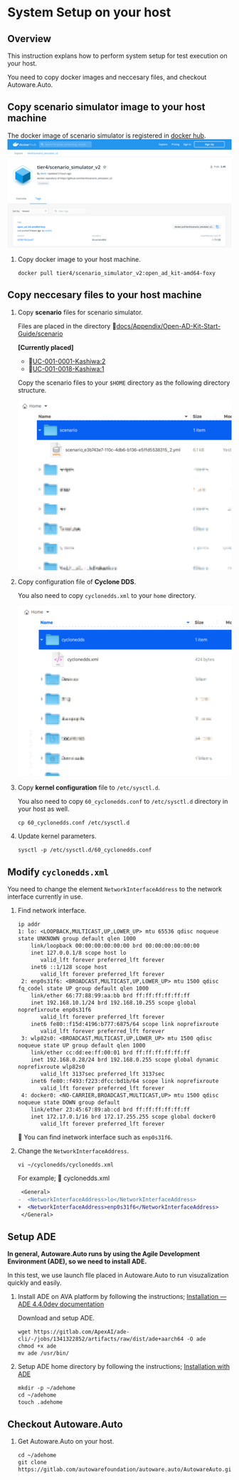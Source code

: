 # System Setup on your host

## Overview

This instruction explans how to perform system setup for test execution on your host.

You need to copy docker images and neccesary files, and checkout Autoware.Auto.

## Copy scenario simulator image to your host machine

The docker image of scenario simulator is registered in [docker hub](https://hub.docker.com/r/tier4/scenario_simulator_v2/tags).
![docker hub](images/system-setup-host/docker-hub.png)

1. Copy docker image to your host machine.

   ```console
   docker pull tier4/scenario_simulator_v2:open_ad_kit-amd64-foxy
   ```

## Copy neccesary files to your host machine

1. Copy __scenario__ files for scenario simulator.

   Files are placed in the directory :file_folder:[docs/Appendix/Open-AD-Kit-Start-Guide/scenario](scenario)

   __[Currently placed]__
   - :page_facing_up:[UC-001-0001-Kashiwa:2](scenario/scenario_e3b743e7-110c-4db6-b136-e5ffd5538315_2.yml)
   - :page_facing_up:[UC-001-0018-Kashiwa:1](scenario/scenario_a7effa60-c07d-4df4-b082-bc0d6cbae825_1.yml)

   Copy the scenario files to your `$HOME` directory as the following directory structure.

   ![Home Scenario](images/system-setup-host/home_scenario.png)

1. Copy configuration file of __Cyclone DDS__.

   You also need to copy `cyclonedds.xml` to your `home` directory.

   ![Home Cyclone DDS](images/system-setup-host/home_cyclonedds.png)

1. Copy __kernel configuration__ file to `/etc/sysctl.d`.

   You also need to copy `60_cyclonedds.conf` to `/etc/sysctl.d` directory in your host as well.

   ```console
   cp 60_cyclonedds.conf /etc/sysctl.d
   ```

1. Update kernel parameters.

   ```console
   sysctl -p /etc/sysctl.d/60_cyclonedds.conf
   ```

## Modify `cyclonedds.xml`

You need to change the element `NetworkInterfaceAddress` to the network interface currently in use.

1. Find network interface.

   ```console
   ip addr
   1: lo: <LOOPBACK,MULTICAST,UP,LOWER_UP> mtu 65536 qdisc noqueue state UNKNOWN group default qlen 1000
       link/loopback 00:00:00:00:00:00 brd 00:00:00:00:00:00
       inet 127.0.0.1/8 scope host lo
          valid_lft forever preferred_lft forever
       inet6 ::1/128 scope host 
          valid_lft forever preferred_lft forever
    2: enp0s31f6: <BROADCAST,MULTICAST,UP,LOWER_UP> mtu 1500 qdisc fq_codel state UP group default qlen 1000
       link/ether 66:77:88:99:aa:bb brd ff:ff:ff:ff:ff:ff
       inet 192.168.10.1/24 brd 192.168.10.255 scope global noprefixroute enp0s31f6
          valid_lft forever preferred_lft forever
       inet6 fe80::f15d:4196:b777:6875/64 scope link noprefixroute 
          valid_lft forever preferred_lft forever
    3: wlp82s0: <BROADCAST,MULTICAST,UP,LOWER_UP> mtu 1500 qdisc noqueue state UP group default qlen 1000
       link/ether cc:dd:ee:ff:00:01 brd ff:ff:ff:ff:ff:ff
       inet 192.168.0.28/24 brd 192.168.0.255 scope global dynamic noprefixroute wlp82s0
          valid_lft 3137sec preferred_lft 3137sec
       inet6 fe80::f493:f223:dfcc:bd1b/64 scope link noprefixroute 
          valid_lft forever preferred_lft forever
    4: docker0: <NO-CARRIER,BROADCAST,MULTICAST,UP> mtu 1500 qdisc noqueue state DOWN group default 
       link/ether 23:45:67:89:ab:cd brd ff:ff:ff:ff:ff:ff
       inet 172.17.0.1/16 brd 172.17.255.255 scope global docker0
          valid_lft forever preferred_lft forever
   ```

   :speech_balloon: You can find inetwork interface such as `enp0s31f6`.

1. Change the `NetworkInterfaceAddress`.

   ```console
   vi ~/cyclonedds/cyclonedds.xml
   ```

   For example; :page_facing_up: cyclonedds.xml

   ```diff
    <General>
   -  <NetworkInterfaceAddress>lo</NetworkInterfaceAddress>
   +  <NetworkInterfaceAddress>enp0s31f6</NetworkInterfaceAddress>
    </General>
   
   ```

## Setup ADE

**In general, Autoware.Auto runs by using the Agile Development Environment (ADE), so we need to install ADE.**

In this test, we use launch flle placed in Autoware.Auto to run visuzalization quickly and easily.

1. Install ADE on AVA platform by following the instructions; [Installation — ADE 4.4.0dev documentation](https://ade-cli.readthedocs.io/en/latest/install.html)

   Download and setup ADE.

   ```console
   wget https://gitlab.com/ApexAI/ade-cli/-/jobs/1341322852/artifacts/raw/dist/ade+aarch64 -O ade
   chmod +x ade
   mv ade /usr/bin/
   ```

1. Setup ADE home directory by following the instructions; [Installation with ADE](https://autowarefoundation.gitlab.io/autoware.auto/AutowareAuto/installation-ade.html)

   ```console
   mkdir -p ~/adehome
   cd ~/adehome
   touch .adehome
   ```

## Checkout Autoware.Auto

1. Get Autoware.Auto on your host.

   ```console
   cd ~/adehome
   git clone https://gitlab.com/autowarefoundation/autoware.auto/AutowareAuto.git
   ```
